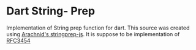 # Dart String- Prep
Implementation of String prep function for dart. This source was created using [Arachnid's stringprep-js](https://github.com/Arachnid/stringprep-js/tree/ee4eb1f4caa172022e3a4c608604af68bc3dbc9e). It is suppose to be implementation of [RFC3454](https://tools.ietf.org/html/rfc3454)
